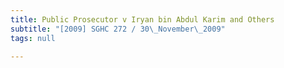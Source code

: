 ```yaml
---
title: Public Prosecutor v Iryan bin Abdul Karim and Others
subtitle: "[2009] SGHC 272 / 30\_November\_2009"
tags: null

---
```



